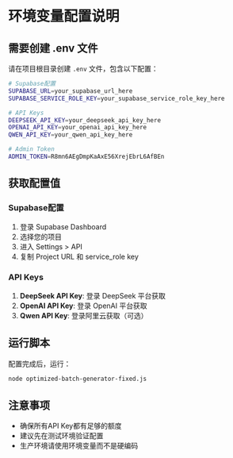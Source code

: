 # 环境变量配置说明

## 需要创建 .env 文件

请在项目根目录创建 `.env` 文件，包含以下配置：

```bash
# Supabase配置
SUPABASE_URL=your_supabase_url_here
SUPABASE_SERVICE_ROLE_KEY=your_supabase_service_role_key_here

# API Keys
DEEPSEEK_API_KEY=your_deepseek_api_key_here
OPENAI_API_KEY=your_openai_api_key_here
QWEN_API_KEY=your_qwen_api_key_here

# Admin Token
ADMIN_TOKEN=R8mn6AEgDmpKaAxE56XrejEbrL6AfBEn
```

## 获取配置值

### Supabase配置
1. 登录 Supabase Dashboard
2. 选择您的项目
3. 进入 Settings > API
4. 复制 Project URL 和 service_role key

### API Keys
1. **DeepSeek API Key**: 登录 DeepSeek 平台获取
2. **OpenAI API Key**: 登录 OpenAI 平台获取
3. **Qwen API Key**: 登录阿里云获取（可选）

## 运行脚本

配置完成后，运行：
```bash
node optimized-batch-generator-fixed.js
```

## 注意事项

- 确保所有API Key都有足够的额度
- 建议先在测试环境验证配置
- 生产环境请使用环境变量而不是硬编码
